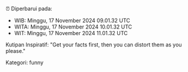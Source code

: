 ⏰ Diperbarui pada:
- WIB: Minggu, 17 November 2024 09.01.32 UTC
- WITA: Minggu, 17 November 2024 10.01.32 UTC
- WIT: Minggu, 17 November 2024 11.01.32 UTC

Kutipan Inspiratif:
"Get your facts first, then you can distort them as you please."


Kategori: funny


